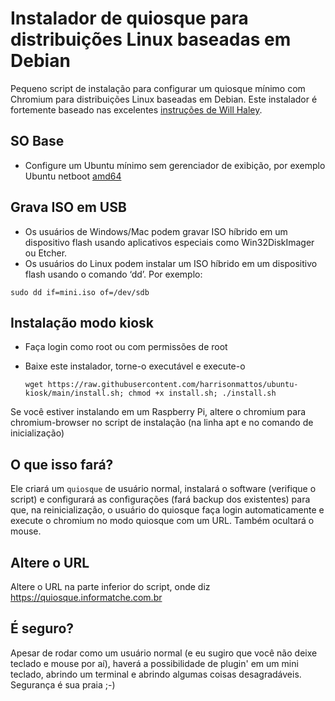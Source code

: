 
# Instalador de quiosque para distribuições Linux baseadas em Debian
Pequeno script de instalação para configurar um quiosque mínimo com Chromium para distribuições Linux baseadas em Debian. Este instalador é fortemente baseado nas excelentes [instruções de Will Haley](http://willhaley.com/blog/debian-fullscreen-gui-kiosk/).

## SO Base
* Configure um Ubuntu mínimo sem gerenciador de exibição, por exemplo Ubuntu netboot [amd64](http://archive.ubuntu.com/ubuntu/dists/focal/main/installer-amd64/current/legacy-images/netboot/mini.iso)

## Grava ISO em USB
* Os usuários de Windows/Mac podem gravar ISO híbrido em um dispositivo flash usando aplicativos especiais como Win32DiskImager ou Etcher.
* Os usuários do Linux podem instalar um ISO híbrido em um dispositivo flash usando o comando ‘dd’. Por exemplo:

```concha
sudo dd if=mini.iso of=/dev/sdb
```

## Instalação modo kiosk
* Faça login como root ou com permissões de root
* Baixe este instalador, torne-o executável e execute-o

  ```concha
  wget https://raw.githubusercontent.com/harrisonmattos/ubuntu-kiosk/main/install.sh; chmod +x install.sh; ./install.sh
  ```

Se você estiver instalando em um Raspberry Pi, altere o chromium para chromium-browser no script de instalação (na linha apt e no comando de inicialização)

## O que isso fará?
Ele criará um `quiosque` de usuário normal, instalará o software (verifique o script) e configurará as configurações (fará backup dos existentes) para que, na reinicialização, o usuário do quiosque faça login automaticamente e execute o chromium no modo quiosque com um URL. Também ocultará o mouse.

## Altere o URL
Altere o URL na parte inferior do script, onde diz https://quiosque.informatche.com.br

## É seguro?
Apesar de rodar como um usuário normal (e eu sugiro que você não deixe teclado e mouse por aí), haverá a possibilidade de plugin' em um mini teclado, abrindo um terminal e abrindo algumas coisas desagradáveis. Segurança é sua praia ;-)
